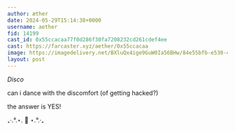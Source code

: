 ```yaml
---
author: æther
date: 2024-05-29T15:14:38+0000
username: aether
fid: 14199
cast_id: 0x55ccacaa77f0d286f30fa7208232cd261cdef4ee
cast: https://farcaster.xyz/aether/0x55ccacaa
image: https://imagedelivery.net/BXluQx4ige9GuW0Ia56BHw/84e55bfb-e530-4654-bc64-a49785828400/original
layout: post
---
```


_Disco_

can i dance with
the discomfort
(of getting hacked?)

the answer is YES!

₊‧.°.⋆. 🪩 ⋆.°.‧₊

<img src='https://imagedelivery.net/BXluQx4ige9GuW0Ia56BHw/84e55bfb-e530-4654-bc64-a49785828400/original' alt='' referrerpolicy='no-referrer'/>
